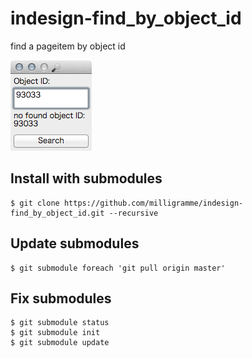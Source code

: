 # indesign-find_by_object_id
find a pageitem by object id

![img](https://github.com/milligramme/indesign-find_by_object_id/raw/master/img/screen.png)

## Install with submodules

    $ git clone https://github.com/milligramme/indesign-find_by_object_id.git --recursive


## Update submodules

    $ git submodule foreach 'git pull origin master'


## Fix submodules

    $ git submodule status
    $ git submodule init
    $ git submodule update
    
